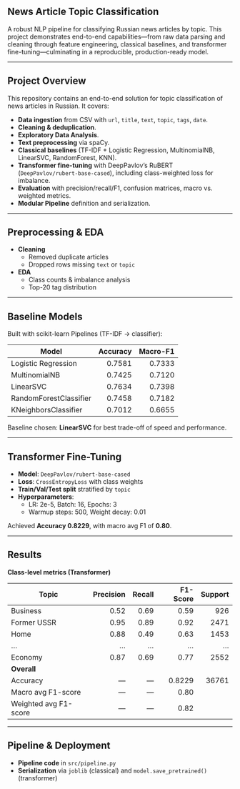 ## News Article Topic Classification

A robust NLP pipeline for classifying Russian news articles by topic. This project demonstrates end-to-end capabilities—from raw data parsing and cleaning through feature engineering, classical baselines, and transformer fine-tuning—culminating in a reproducible, production-ready model.

---

## Project Overview

This repository contains an end-to-end solution for topic classification of news articles in Russian. It covers:

- **Data ingestion** from CSV with `url`, `title`, `text`, `topic`, `tags`, `date`.  
- **Cleaning & deduplication**.
- **Exploratory Data Analysis**.  
- **Text preprocessing** via spaCy.  
- **Classical baselines** (TF-IDF + Logistic Regression, MultinomialNB, LinearSVC, RandomForest, KNN).  
- **Transformer fine-tuning** with DeepPavlov’s RuBERT (`DeepPavlov/rubert-base-cased`), including class-weighted loss for imbalance.  
- **Evaluation** with precision/recall/F1, confusion matrices, macro vs. weighted metrics.  
- **Modular Pipeline** definition and serialization.  

---

## Preprocessing & EDA

- **Cleaning**  
  - Removed duplicate articles  
  - Dropped rows missing `text` or `topic`  
- **EDA**  
  - Class counts & imbalance analysis  
  - Top-20 tag distribution  

---

## Baseline Models

Built with scikit-learn Pipelines (TF-IDF → classifier):

| Model                     | Accuracy | Macro-F1 |
|---------------------------|---------:|---------:|
| Logistic Regression       |   0.7581 |   0.7333 |
| MultinomialNB             |   0.7425 |   0.7120 |
| LinearSVC                 |   0.7634 |   0.7398 |
| RandomForestClassifier    |   0.7458 |   0.7182 |
| KNeighborsClassifier      |   0.7012 |   0.6655 |

Baseline chosen: **LinearSVC** for best trade-off of speed and performance.

---

## Transformer Fine-Tuning

- **Model**: `DeepPavlov/rubert-base-cased`  
- **Loss**: `CrossEntropyLoss` with class weights  
- **Train/Val/Test split** stratified by `topic`  
- **Hyperparameters**:  
  - LR: 2e-5, Batch: 16, Epochs: 3  
  - Warmup steps: 500, Weight decay: 0.01  

Achieved **Accuracy 0.8229**, with macro avg F1 of **0.80**.

---

## Results

**Class-level metrics (Transformer)**  

| Topic               | Precision | Recall | F1-Score | Support |
|---------------------|----------:|-------:|---------:|--------:|
| Business            |      0.52 |   0.69 |     0.59 |     926 |
| Former USSR         |      0.95 |   0.89 |     0.92 |    2471 |
| Home                |      0.88 |   0.49 |     0.63 |    1453 |
| …                   |       …   |    …   |      …   |     …   |
| Economy             |      0.87 |   0.69 |     0.77 |    2552 |
| **Overall**         |           |        |          |         |
| Accuracy            |       —   |    —   |   0.8229 |   36761 |
| Macro avg F1-score  |       —   |    —   |     0.80 |         |
| Weighted avg F1-score |     —   |    —   |     0.82 |         |

---

## Pipeline & Deployment

- **Pipeline code** in `src/pipeline.py`  
- **Serialization** via `joblib` (classical) and `model.save_pretrained()` (transformer)  
